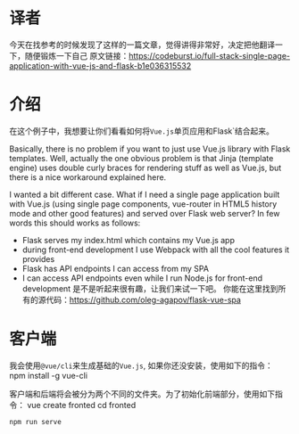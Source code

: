 # 译者
今天在找参考的时候发现了这样的一篇文章，觉得讲得非常好，决定把他翻译一下，随便锻炼一下自己
原文链接：https://codeburst.io/full-stack-single-page-application-with-vue-js-and-flask-b1e036315532

# 介绍
在这个例子中，我想要让你们看看如何将`Vue.js`单页应用和Flask`结合起来。

Basically, there is no problem if you want to just use Vue.js library with Flask templates. Well, actually the one obvious problem is that Jinja (template engine) uses double curly braces for rendering stuff as well as Vue.js, but there is a nice workaround explained here.

I wanted a bit different case. What if I need a single page application built with Vue.js (using single page components, vue-router in HTML5 history mode and other good features) and served over Flask web server? In few words this should works as follows:

 - Flask serves my index.html which contains my Vue.js app
 - during front-end development I use Webpack with all the cool features it provides
 - Flask has API endpoints I can access from my SPA
 - I can access API endpoints even while I run Node.js for front-end development
 是不是听起来很有趣，让我们来试一下吧。
 你能在这里找到所有的源代码：https://github.com/oleg-agapov/flask-vue-spa
 
# 客户端
我会使用`@vue/cli`来生成基础的`Vue.js`, 如果你还没安装，使用如下的指令：
    npm install -g vue-cli

客户端和后端将会被分为两个不同的文件夹。为了初始化前端部分，使用如下指令：
    vue create fronted
    cd fronted 
   
    npm run serve





